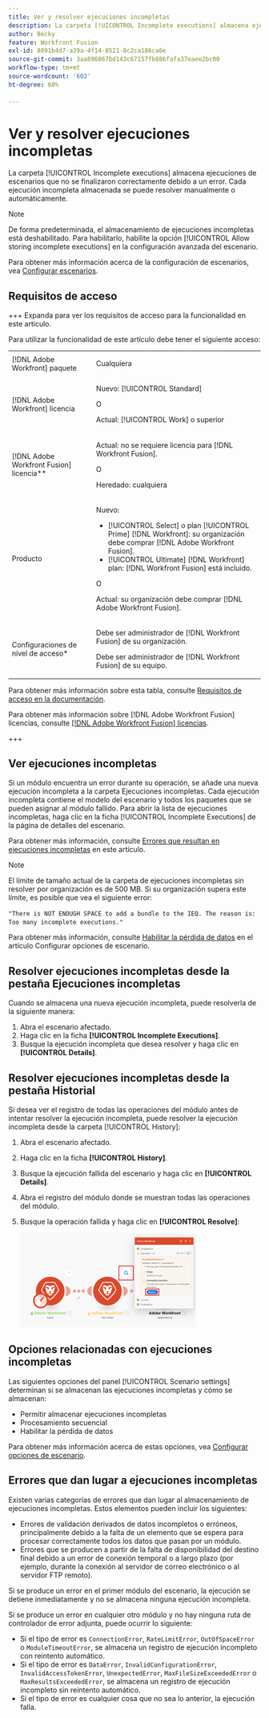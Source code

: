 ```yaml
---
title: Ver y resolver ejecuciones incompletas
description: La carpeta [!UICONTROL Incomplete executions] almacena ejecuciones de escenarios que no se finalizaron correctamente debido a un error. Cada ejecución incompleta almacenada se puede resolver manualmente o automáticamente.
author: Becky
feature: Workfront Fusion
exl-id: 8891b4d7-a39a-4f14-8521-8c2ca186ca6e
source-git-commit: 3aa896867bd143c67157fb886fafa37eaee2bc00
workflow-type: tm+mt
source-wordcount: '602'
ht-degree: 60%

---
```


# Ver y resolver ejecuciones incompletas

La carpeta [!UICONTROL Incomplete executions] almacena ejecuciones de escenarios que no se finalizaron correctamente debido a un error. Cada ejecución incompleta almacenada se puede resolver manualmente o automáticamente.

>[!NOTE]
>
>De forma predeterminada, el almacenamiento de ejecuciones incompletas está deshabilitado. Para habilitarlo, habilite la opción [!UICONTROL Allow storing incomplete executions] en la configuración avanzada del escenario.
>
>Para obtener más información acerca de la configuración de escenarios, vea [Configurar escenarios](/help/workfront-fusion/create-scenarios/config-scenarios-settings/configure-scenario-settings.md).

## Requisitos de acceso

+++ Expanda para ver los requisitos de acceso para la funcionalidad en este artículo.

Para utilizar la funcionalidad de este artículo debe tener el siguiente acceso:

<table style="table-layout:auto">
 <col> 
 <col> 
 <tbody> 
  <tr> 
   <td role="rowheader">[!DNL Adobe Workfront] paquete</td> 
   <td> <p>Cualquiera</p> </td> 
  </tr> 
  <tr data-mc-conditions=""> 
   <td role="rowheader">[!DNL Adobe Workfront] licencia</td> 
   <td> <p>Nuevo: [!UICONTROL Standard]</p><p>O</p><p>Actual: [!UICONTROL Work] o superior</p> </td> 
  </tr> 
  <tr> 
   <td role="rowheader">[!DNL Adobe Workfront Fusion] licencia**</td> 
   <td>
   <p>Actual: no se requiere licencia para [!DNL Workfront Fusion].</p>
   <p>O</p>
   <p>Heredado: cualquiera </p>
   </td> 
  </tr> 
  <tr> 
   <td role="rowheader">Producto</td> 
   <td>
   <p>Nuevo:</p> <ul><li>[!UICONTROL Select] o plan [!UICONTROL Prime] [!DNL Workfront]: su organización debe comprar [!DNL Adobe Workfront Fusion].</li><li>[!UICONTROL Ultimate] [!DNL Workfront] plan: [!DNL Workfront Fusion] está incluido.</li></ul>
   <p>O</p>
   <p>Actual: su organización debe comprar [!DNL Adobe Workfront Fusion].</p>
   </td> 
  </tr>
  <tr data-mc-conditions=""> 
   <td role="rowheader">Configuraciones de nivel de acceso*</td> 
   <td> 
     <p>Debe ser administrador de [!DNL Workfront Fusion] de su organización.</p>
     <p>Debe ser administrador de [!DNL Workfront Fusion] de su equipo.</p>
   </td> 
  </tr> 
   </td> 
  </tr> 
 </tbody> 
</table>

Para obtener más información sobre esta tabla, consulte [Requisitos de acceso en la documentación](/help/workfront-fusion/references/licenses-and-roles/access-level-requirements-in-documentation.md).

Para obtener más información sobre [!DNL Adobe Workfront Fusion] licencias, consulte [[!DNL Adobe Workfront Fusion] licencias](/help/workfront-fusion/set-up-and-manage-workfront-fusion/licensing-operations-overview/license-automation-vs-integration.md).

+++

## Ver ejecuciones incompletas

Si un módulo encuentra un error durante su operación, se añade una nueva ejecución incompleta a la carpeta Ejecuciones incompletas. Cada ejecución incompleta contiene el modelo del escenario y todos los paquetes que se pueden asignar al módulo fallido. Para abrir la lista de ejecuciones incompletas, haga clic en la ficha [!UICONTROL Incomplete Executions] de la página de detalles del escenario.

<!--

![Incomplete executions tab](assets/incomplete-executions-tab-350x102.png)

-->

Para obtener más información, consulte [Errores que resultan en ejecuciones incompletas](#errors-resulting-into-incomplete-executions) en este artículo.

>[!NOTE]
>
>El límite de tamaño actual de la carpeta de ejecuciones incompletas sin resolver por organización es de 500 MB. Si su organización supera este límite, es posible que vea el siguiente error:
>
>`"There is NOT ENOUGH SPACE to add a bundle to the IEQ. The reason is: Too many incomplete executions."`
>
>Para obtener más información, consulte [Habilitar la pérdida de datos](/help/workfront-fusion/create-scenarios/config-scenarios-settings/configure-scenario-settings.md#enable-data-loss) en el artículo Configurar opciones de escenario.


## Resolver ejecuciones incompletas desde la pestaña Ejecuciones incompletas

Cuando se almacena una nueva ejecución incompleta, puede resolverla de la siguiente manera:

1. Abra el escenario afectado.
1. Haga clic en la ficha **[!UICONTROL Incomplete Executions]**.
1. Busque la ejecución incompleta que desea resolver y haga clic en **[!UICONTROL Details]**.


## Resolver ejecuciones incompletas desde la pestaña Historial

Si desea ver el registro de todas las operaciones del módulo antes de intentar resolver la ejecución incompleta, puede resolver la ejecución incompleta desde la carpeta [!UICONTROL History]:

1. Abra el escenario afectado.
1. Haga clic en la ficha **[!UICONTROL History]**.
1. Busque la ejecución fallida del escenario y haga clic en **[!UICONTROL Details]**.
1. Abra el registro del módulo donde se muestran todas las operaciones del módulo.
1. Busque la operación fallida y haga clic en **[!UICONTROL Resolve]**:

   ![Botón Resolver](assets/resolve-btn-350x188.png)

## Opciones relacionadas con ejecuciones incompletas

Las siguientes opciones del panel [!UICONTROL Scenario settings] determinan si se almacenan las ejecuciones incompletas y cómo se almacenan:

* Permitir almacenar ejecuciones incompletas
* Procesamiento secuencial
* Habilitar la pérdida de datos

Para obtener más información acerca de estas opciones, vea [Configurar opciones de escenario](/help/workfront-fusion/create-scenarios/config-scenarios-settings/configure-scenario-settings.md).

## Errores que dan lugar a ejecuciones incompletas

Existen varias categorías de errores que dan lugar al almacenamiento de ejecuciones incompletas. Estos elementos pueden incluir los siguientes:

* Errores de validación derivados de datos incompletos o erróneos, principalmente debido a la falta de un elemento que se espera para procesar correctamente todos los datos que pasan por un módulo.
* Errores que se producen a partir de la falta de disponibilidad del destino final debido a un error de conexión temporal o a largo plazo (por ejemplo, durante la conexión al servidor de correo electrónico o al servidor FTP remoto).

Si se produce un error en el primer módulo del escenario, la ejecución se detiene inmediatamente y no se almacena ninguna ejecución incompleta.

Si se produce un error en cualquier otro módulo y no hay ninguna ruta de controlador de error adjunta, puede ocurrir lo siguiente:

* Si el tipo de error es `ConnectionError`, `RateLimitError`, `OutOfSpaceError` o `ModuleTimeoutError`, se almacena un registro de ejecución incompleto con reintento automático.
* Si el tipo de error es `DataError`, `InvalidConfigurationError`, `InvalidAccessTokenError`, `UnexpectedError`, `MaxFileSizeExceededError` o `MaxResultsExceededError`, se almacena un registro de ejecución incompleto sin reintento automático.
* Si el tipo de error es cualquier cosa que no sea lo anterior, la ejecución falla.
